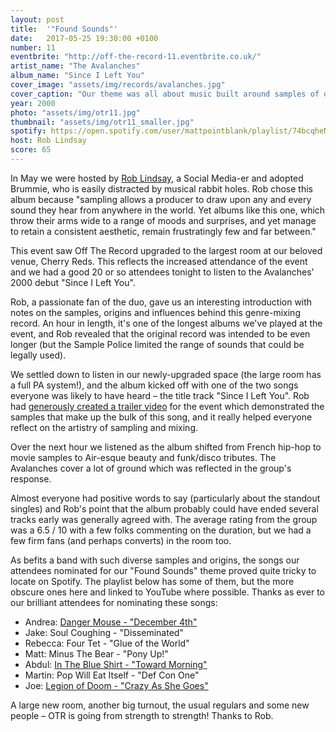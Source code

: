 ```yaml
---
layout: post
title:  '"Found Sounds"'
date:   2017-05-25 19:30:00 +0100
number: 11
eventbrite: "http://off-the-record-11.eventbrite.co.uk/"
artist_name: "The Avalanches"
album_name: "Since I Left You"
cover_image: "assets/img/records/avalanches.jpg"
cover_caption: "Our theme was all about music built around samples of other recordings"
year: 2000
photo: "assets/img/otr11.jpg"
thumbnail: "assets/img/otr11_smaller.jpg"
spotify: https://open.spotify.com/user/mattpointblank/playlist/74bcqheNCUWezRiwkhgcxh
host: Rob Lindsay
score: 65
---
```


In May we were hosted by [Rob Lindsay](https://twitter.com/robintheoffice), a Social Media-er and adopted Brummie, who is easily distracted by musical rabbit holes. Rob chose this album because "sampling allows a producer to draw upon any and every sound they hear from anywhere in the world. Yet albums like this one, which throw their arms wide to a range of moods and surprises, and yet manage to retain a consistent aesthetic, remain frustratingly few and far between."

This event saw Off The Record upgraded to the largest room at our beloved venue, Cherry Reds. This reflects the increased attendance of the event and we had a good 20 or so attendees tonight to listen to the Avalanches' 2000 debut "Since I Left You".

Rob, a passionate fan of the duo, gave us an interesting introduction with notes on the samples, origins and influences behind this genre-mixing record. An hour in length, it's one of the longest albums we've played at the event, and Rob revealed that the original record was intended to be even longer (but the Sample Police limited the range of sounds that could be legally used).

We settled down to listen in our newly-upgraded space (the large room has a full PA system!), and the album kicked off with one of the two songs everyone was likely to have heard – the title track "Since I Left You". Rob had [generously created a trailer video](https://www.facebook.com/OffTheRecordBHM/videos/1912822648963437/) for the event which demonstrated the samples that make up the bulk of this song, and it really helped everyone reflect on the artistry of sampling and mixing.

Over the next hour we listened as the album shifted from French hip-hop to movie samples to Air-esque beauty and funk/disco tributes. The Avalanches cover a lot of ground which was reflected in the group's response.

Almost everyone had positive words to say (particularly about the standout singles) and Rob's point that the album probably could have ended several tracks early was generally agreed with. The average rating from the group was a 6.5 / 10 with a few folks commenting on the duration, but we had a few firm fans (and perhaps converts) in the room too.

As befits a band with such diverse samples and origins, the songs our attendees nominated for our "Found Sounds" theme proved quite tricky to locate on Spotify. The playlist below has some of them, but the more obscure ones here and linked to YouTube where possible. Thanks as ever to our brilliant attendees for nominating these songs:

- Andrea: [Danger Mouse - "December 4th"](https://www.youtube.com/watch?v=WtpaAwakPt0)
- Jake: Soul Coughing - "Disseminated"
- Rebecca: Four Tet - "Glue of the World"
- Matt: Minus The Bear - "Pony Up!"
- Abdul: [In The Blue Shirt - "Toward Morning"](https://www.youtube.com/watch?v=GfYOOuuTHmc)
- Martin: Pop Will Eat Itself - "Def Con One"
- Joe: [Legion of Doom - "Crazy As She Goes"](https://www.youtube.com/watch?v=_LCCW9dafQk&list=PL575EDB355ED4D901)

A large new room, another big turnout, the usual regulars and some new people – OTR is going from strength to strength! Thanks to Rob.